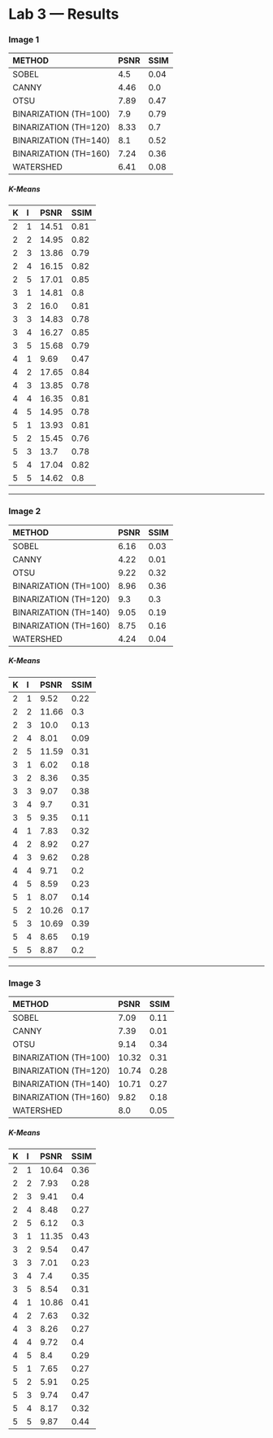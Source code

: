 # Lab 3 — Results


### Image 1

| METHOD | PSNR | SSIM |
|:--|:--|:--|
| SOBEL | 4.5 | 0.04 |
| CANNY | 4.46 | 0.0 |
| OTSU | 7.89 | 0.47 |
| BINARIZATION (TH=100) | 7.9 | 0.79 |
| BINARIZATION (TH=120) | 8.33 | 0.7 |
| BINARIZATION (TH=140) | 8.1 | 0.52 |
| BINARIZATION (TH=160) | 7.24 | 0.36 |
| WATERSHED | 6.41 | 0.08 |

##### K-Means

| K | I | PSNR | SSIM |
|:--|:--|:--|:--|
| 2 | 1 | 14.51 | 0.81 |
| 2 | 2 | 14.95 | 0.82 |
| 2 | 3 | 13.86 | 0.79 |
| 2 | 4 | 16.15 | 0.82 |
| 2 | 5 | 17.01 | 0.85 |
| 3 | 1 | 14.81 | 0.8 |
| 3 | 2 | 16.0 | 0.81 |
| 3 | 3 | 14.83 | 0.78 |
| 3 | 4 | 16.27 | 0.85 |
| 3 | 5 | 15.68 | 0.79 |
| 4 | 1 | 9.69 | 0.47 |
| 4 | 2 | 17.65 | 0.84 |
| 4 | 3 | 13.85 | 0.78 |
| 4 | 4 | 16.35 | 0.81 |
| 4 | 5 | 14.95 | 0.78 |
| 5 | 1 | 13.93 | 0.81 |
| 5 | 2 | 15.45 | 0.76 |
| 5 | 3 | 13.7 | 0.78 |
| 5 | 4 | 17.04 | 0.82 |
| 5 | 5 | 14.62 | 0.8 |


---


### Image 2

| METHOD | PSNR | SSIM |
|:--|:--|:--|
| SOBEL | 6.16 | 0.03 |
| CANNY | 4.22 | 0.01 |
| OTSU | 9.22 | 0.32 |
| BINARIZATION (TH=100) | 8.96 | 0.36 |
| BINARIZATION (TH=120) | 9.3 | 0.3 |
| BINARIZATION (TH=140) | 9.05 | 0.19 |
| BINARIZATION (TH=160) | 8.75 | 0.16 |
| WATERSHED | 4.24 | 0.04 |

##### K-Means

| K | I | PSNR | SSIM |
|:--|:--|:--|:--|
| 2 | 1 | 9.52 | 0.22 |
| 2 | 2 | 11.66 | 0.3 |
| 2 | 3 | 10.0 | 0.13 |
| 2 | 4 | 8.01 | 0.09 |
| 2 | 5 | 11.59 | 0.31 |
| 3 | 1 | 6.02 | 0.18 |
| 3 | 2 | 8.36 | 0.35 |
| 3 | 3 | 9.07 | 0.38 |
| 3 | 4 | 9.7 | 0.31 |
| 3 | 5 | 9.35 | 0.11 |
| 4 | 1 | 7.83 | 0.32 |
| 4 | 2 | 8.92 | 0.27 |
| 4 | 3 | 9.62 | 0.28 |
| 4 | 4 | 9.71 | 0.2 |
| 4 | 5 | 8.59 | 0.23 |
| 5 | 1 | 8.07 | 0.14 |
| 5 | 2 | 10.26 | 0.17 |
| 5 | 3 | 10.69 | 0.39 |
| 5 | 4 | 8.65 | 0.19 |
| 5 | 5 | 8.87 | 0.2 |

---


### Image 3

| METHOD | PSNR | SSIM |
|:--|:--|:--|
| SOBEL | 7.09 | 0.11 |
| CANNY | 7.39 | 0.01 |
| OTSU | 9.14 | 0.34 |
| BINARIZATION (TH=100) | 10.32 | 0.31 |
| BINARIZATION (TH=120) | 10.74 | 0.28 |
| BINARIZATION (TH=140) | 10.71 | 0.27 |
| BINARIZATION (TH=160) | 9.82 | 0.18 |
| WATERSHED | 8.0 | 0.05 |

##### K-Means

| K | I | PSNR | SSIM |
|:--|:--|:--|:--|
| 2 | 1 | 10.64 | 0.36 |
| 2 | 2 | 7.93 | 0.28 |
| 2 | 3 | 9.41 | 0.4 |
| 2 | 4 | 8.48 | 0.27 |
| 2 | 5 | 6.12 | 0.3 |
| 3 | 1 | 11.35 | 0.43 |
| 3 | 2 | 9.54 | 0.47 |
| 3 | 3 | 7.01 | 0.23 |
| 3 | 4 | 7.4 | 0.35 |
| 3 | 5 | 8.54 | 0.31 |
| 4 | 1 | 10.86 | 0.41 |
| 4 | 2 | 7.63 | 0.32 |
| 4 | 3 | 8.26 | 0.27 |
| 4 | 4 | 9.72 | 0.4 |
| 4 | 5 | 8.4 | 0.29 |
| 5 | 1 | 7.65 | 0.27 |
| 5 | 2 | 5.91 | 0.25 |
| 5 | 3 | 9.74 | 0.47 |
| 5 | 4 | 8.17 | 0.32 |
| 5 | 5 | 9.87 | 0.44 |

